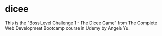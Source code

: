 # dicee

This is the "Boss Level Challenge 1 - The Dicee Game" from The Complete Web Development Bootcamp course in Udemy by Angela Yu.

